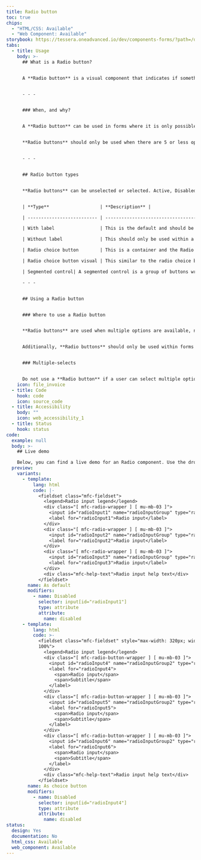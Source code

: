 ```yaml
---
title: Radio button
toc: true
chips:
  - "HTML/CSS: Available"
  - "Web Component: Available"
storybook: https://tessera.oneadvanced.io/dev/components-forms/?path=/docs/html-input-radio--default-story
tabs:
  - title: Usage
    body: >-
      ## What is a Radio button?


      A **Radio button** is a visual component that indicates if something is selected or not. A **Radio button** differs from a [**Checkbox**](/forms/checkbox) in that only one **Radio button** item can be selected from a list at any time.


      - - -


      ### When, and why?


      A **Radio button** can be used in forms where it is only possible to select one item, but the user has multiple choices.


      **Radio buttons** should only be used when there are 5 or less options.  More than that and you should consider a [select](/forms/select).


      - - -


      ## Radio button types


      **Radio buttons** can be unselected or selected. Active, Disabled, Read-only and Focussed states also apply to both of the above.


      | **Type**                   | **Description** |                                                                                                                                                                                                                       

      | -------------------------- | --------------------------------------------------------------------------------------------------------------------------------------------------------------------------------------------------------------------------------------------- |

      | With label                 | This is the default and should be used for multiple choice lists and parent-child multiple choice lists                                                                                                                                        |

      | Without label              | This should only be used within a selector column of a table where the column header becomes the label for the radio button                                                                                                                   |

      | Radio choice button        | This is a container and the Radio button is within the container. This is used where a label isn’t enough information and more text is required. This instead has both a title and subtitle accompanying the Radio button.           |

      | Radio choice button visual | This similar to the radio choice button, however there is an icon positioned to the left-hand side and the Radio button itself is aligned to the right hand side.  This should only be used where the icon helps the user to make a selection |

      | Segmented control| A segmented control is a group of buttons wrapped in a single container. The buttons are separated by dividers with only one option from the segmented control being able to be selected at a time. These could be used for example to toggle between multiple different views|

      - - -


      ## Using a Radio button


      ### Where to use a Radio button


      **Radio buttons** are used when multiple options are available, no matter how they are linked. Only one **Radio button** can be selected from a list at any one time, so if the user selects an option in the list, other options will remain unselected or automatically become unselected.


      Additionally, **Radio buttons** should only be used within forms to collect data. Other areas of your product where you would be tempted to use them (i.e. choosing from a list of settings in a configuration page) should use components such as [**Buttons**](/component/button) instead. Segmented controls are an exception to this rule, as they share a lot of traits with [**Buttons**](/components/button) - they can be used to do things like toggle between different views.


      ### Multiple-selects


      Do not use a **Radio button** if a user can select multiple options from a list. In this case, [**Checkboxes**](/forms/checkbox/) should be used instead. **Radio buttons** only allow the user to select a single item from a set, whereas **Checkboxes** allow the user to select multiple options.
    icon: file_invoice
  - title: Code
    hook: code
    icon: source_code
  - title: Accessibility
    body: ""
    icon: web_accessibility_1
  - title: Status
    hook: status
code:
  example: null
  body: >-
    ## Live demo

    Below, you can find a live demo for an Radio component. Use the drop-down menus and radio buttons to view the different Radio Types and Variants.
  preview:
    variants:
      - template:
          lang: html
          code: |-
            <fieldset class="mfc-fieldset">
              <legend>Radio input legend</legend>
              <div class="[ mfc-radio-wrapper ] [ mu-mb-03 ]">
                <input id="radioInput1" name="radioInputGroup" type="radio">
                <label for="radioInput1">Radio input</label>
              </div>
              <div class="[ mfc-radio-wrapper ] [ mu-mb-03 ]">
                <input id="radioInput2" name="radioInputGroup" type="radio">
                <label for="radioInput2">Radio input</label>
              </div>
              <div class="[ mfc-radio-wrapper ] [ mu-mb-03 ]">
                <input id="radioInput3" name="radioInputGroup" type="radio">
                <label for="radioInput3">Radio input</label>
              </div>
              <div class="mfc-help-text">Radio input help text</div>
            </fieldset>
        name: As default
        modifiers:
          - name: Disabled
            selector: input[id="radioInput1"]
            type: attribute
            attribute:
              name: disabled
      - template:
          lang: html
          code: >-
            <fieldset class="mfc-fieldset" style="max-width: 320px; width:
            100%">
              <legend>Radio input legend</legend>
              <div class="[ mfc-radio-button-wrapper ] [ mu-mb-03 ]">
                <input id="radioInput4" name="radioInputGroup2" type="radio">
                <label for="radioInput4">
                  <span>Radio input</span>
                  <span>Subtitle</span>
                </label>
              </div>
              <div class="[ mfc-radio-button-wrapper ] [ mu-mb-03 ]">
                <input id="radioInput5" name="radioInputGroup2" type="radio">
                <label for="radioInput5">
                  <span>Radio input</span>
                  <span>Subtitle</span>
                </label>
              </div>
              <div class="[ mfc-radio-button-wrapper ] [ mu-mb-03 ]">
                <input id="radioInput6" name="radioInputGroup2" type="radio">
                <label for="radioInput6">
                  <span>Radio input</span>
                  <span>Subtitle</span>
                </label>
              </div>
              <div class="mfc-help-text">Radio input help text</div>
            </fieldset>
        name: As choice button
        modifiers:
          - name: Disabled
            selector: input[id="radioInput4"]
            type: attribute
            attribute:
              name: disabled
status:
  design: Yes
  documentation: No
  html_css: Available
  web_component: Available
---
```

